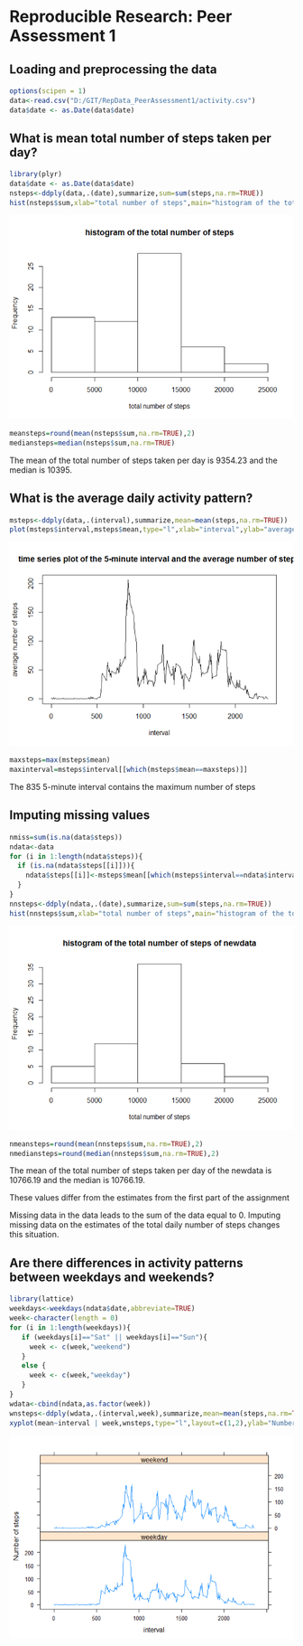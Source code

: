 # Reproducible Research: Peer Assessment 1


## Loading and preprocessing the data

```r
options(scipen = 1)
data<-read.csv("D:/GIT/RepData_PeerAssessment1/activity.csv")
data$date <- as.Date(data$date)
```

## What is mean total number of steps taken per day?

```r
library(plyr)
data$date <- as.Date(data$date)
nsteps<-ddply(data,.(date),summarize,sum=sum(steps,na.rm=TRUE))
hist(nsteps$sum,xlab="total number of steps",main="histogram of the total number of steps")
```

![](PA1_template_files/figure-html/unnamed-chunk-2-1.png) 

```r
meansteps=round(mean(nsteps$sum,na.rm=TRUE),2)
mediansteps=median(nsteps$sum,na.rm=TRUE)
```

The mean of the total number of steps taken per day is 9354.23 and the median is 10395.

## What is the average daily activity pattern?

```r
msteps<-ddply(data,.(interval),summarize,mean=mean(steps,na.rm=TRUE))
plot(msteps$interval,msteps$mean,type="l",xlab="interval",ylab="average number of steps",main="time series plot of the 5-minute interval and the average number of steps")
```

![](PA1_template_files/figure-html/unnamed-chunk-3-1.png) 

```r
maxsteps=max(msteps$mean)
maxinterval=msteps$interval[[which(msteps$mean==maxsteps)]]
```

The 835 5-minute interval contains the maximum number of steps

## Imputing missing values

```r
nmiss=sum(is.na(data$steps))
ndata<-data
for (i in 1:length(ndata$steps)){
  if (is.na(ndata$steps[[i]])){
    ndata$steps[[i]]<-msteps$mean[[which(msteps$interval==ndata$interval[[i]])]]
  }
}
nnsteps<-ddply(ndata,.(date),summarize,sum=sum(steps,na.rm=TRUE))
hist(nnsteps$sum,xlab="total number of steps",main="histogram of the total number of steps of newdata")
```

![](PA1_template_files/figure-html/unnamed-chunk-4-1.png) 

```r
nmeansteps=round(mean(nnsteps$sum,na.rm=TRUE),2)
nmediansteps=round(median(nnsteps$sum,na.rm=TRUE),2)
```

The mean of the total number of steps taken per day of the newdata is 10766.19 and the median is 10766.19.

These values differ from the estimates from the first part of the assignment

Missing data in the data leads to the sum of the data equal to 0. Imputing missing data on the estimates of the total daily number of steps changes this situation.

## Are there differences in activity patterns between weekdays and weekends?

```r
library(lattice)
weekdays<-weekdays(ndata$date,abbreviate=TRUE)
week<-character(length = 0)
for (i in 1:length(weekdays)){
   if (weekdays[i]=="Sat" || weekdays[i]=="Sun"){
     week <- c(week,"weekend")
   }
   else {
     week <- c(week,"weekday")
   }
}
wdata<-cbind(ndata,as.factor(week))
wnsteps<-ddply(wdata,.(interval,week),summarize,mean=mean(steps,na.rm=TRUE))
xyplot(mean~interval | week,wnsteps,type="l",layout=c(1,2),ylab="Number of steps")
```

![](PA1_template_files/figure-html/unnamed-chunk-5-1.png) 
